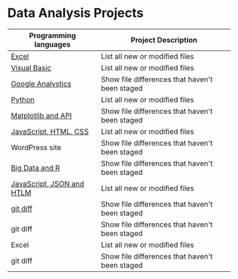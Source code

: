 # Data Analysis Projects

| Programming languages | Project Description |
| --- | --- |
|[Excel]()| List all new or modified files |
|[Visual Basic]()| List all new or modified files |
| [Google Analystics]()| Show file differences that haven't been staged |
|[Python]()| List all new or modified files |
| [Matplotlib and API]()| Show file differences that haven't been staged |
|[JavaScript, HTML, CSS]()| List all new or modified files |
| WordPress site| Show file differences that haven't been staged |
| [Big Data and R]()| Show file differences that haven't been staged |
|[JavaScript, JSON and HTLM]()| List all new or modified files ||Excel| List all new or modified files |
| [git diff]() | Show file differences that haven't been staged |
| git diff | Show file differences that haven't been staged |
|Excel| List all new or modified files |
| git diff | Show file differences that haven't been staged |
